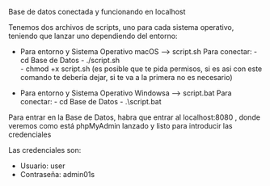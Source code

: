 Base de datos conectada y funcionando en localhost

Tenemos dos archivos de scripts, uno para cada sistema operativo, teniendo que lanzar uno dependiendo del entorno:
- Para entorno y Sistema Operativo macOS --> script.sh
        Para conectar:
          - cd Base de Datos
          - ./script.sh           
          - chmod +x script.sh (es posible que te pida permisos, si es asi con este comando te debería dejar, si te va a la primera no es necesario)
  
- Para entorno y Sistema Operativo Windowsa --> script.bat
        Para conectar:
          - cd Base de Datos
          - .\script.bat


Para entrar en la Base de Datos, habra que entrar al localhost:8080 , donde veremos como está phpMyAdmin lanzado y listo para introducir las credenciales

Las credenciales son:
- Usuario: user
- Contraseña: admin01s